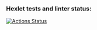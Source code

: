 ### Hexlet tests and linter status:
[![Actions Status](https://github.com/velibegov/frontend-project-11/workflows/hexlet-check/badge.svg)](https://github.com/velibegov/frontend-project-11/actions)